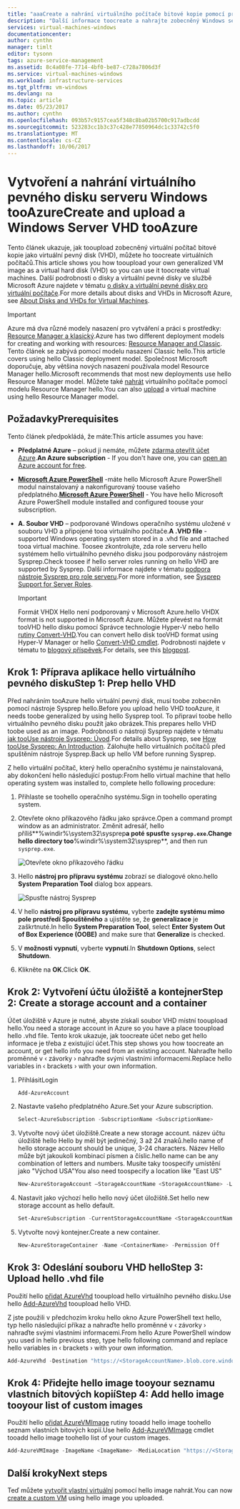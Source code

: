 ```yaml
---
title: "aaaCreate a nahrání virtuálního počítače bitové kopie pomocí prostředí Powershell | Microsoft Docs"
description: "Další informace toocreate a nahrajte zobecněný Windows serverovou bitovou kopii (VHD) pomocí modelu nasazení classic hello a prostředí Azure Powershell."
services: virtual-machines-windows
documentationcenter: 
author: cynthn
manager: timlt
editor: tysonn
tags: azure-service-management
ms.assetid: 8c4a08fe-7714-4bf0-be87-c728a7806d3f
ms.service: virtual-machines-windows
ms.workload: infrastructure-services
ms.tgt_pltfrm: vm-windows
ms.devlang: na
ms.topic: article
ms.date: 05/23/2017
ms.author: cynthn
ms.openlocfilehash: 093b57c9157cea5f348c8ba02b5700c917adbcdd
ms.sourcegitcommit: 523283cc1b3c37c428e77850964dc1c33742c5f0
ms.translationtype: MT
ms.contentlocale: cs-CZ
ms.lasthandoff: 10/06/2017
---
```

# <a name="create-and-upload-a-windows-server-vhd-tooazure"></a><span data-ttu-id="abf72-103">Vytvoření a nahrání virtuálního pevného disku serveru Windows tooAzure</span><span class="sxs-lookup"><span data-stu-id="abf72-103">Create and upload a Windows Server VHD tooAzure</span></span>
<span data-ttu-id="abf72-104">Tento článek ukazuje, jak tooupload zobecněný virtuální počítač bitové kopie jako virtuální pevný disk (VHD), můžete ho toocreate virtuálních počítačů.</span><span class="sxs-lookup"><span data-stu-id="abf72-104">This article shows you how tooupload your own generalized VM image as a virtual hard disk (VHD) so you can use it toocreate virtual machines.</span></span> <span data-ttu-id="abf72-105">Další podrobnosti o disky a virtuální pevné disky ve službě Microsoft Azure najdete v tématu [o disky a virtuální pevné disky pro virtuální počítače](../about-disks-and-vhds.md?toc=%2fazure%2fvirtual-machines%2fwindows%2ftoc.json).</span><span class="sxs-lookup"><span data-stu-id="abf72-105">For more details about disks and VHDs in Microsoft Azure, see [About Disks and VHDs for Virtual Machines](../about-disks-and-vhds.md?toc=%2fazure%2fvirtual-machines%2fwindows%2ftoc.json).</span></span>

> [!IMPORTANT]
> <span data-ttu-id="abf72-106">Azure má dva různé modely nasazení pro vytváření a práci s prostředky: [Resource Manager a klasický](../../../resource-manager-deployment-model.md).</span><span class="sxs-lookup"><span data-stu-id="abf72-106">Azure has two different deployment models for creating and working with resources: [Resource Manager and Classic](../../../resource-manager-deployment-model.md).</span></span> <span data-ttu-id="abf72-107">Tento článek se zabývá pomocí modelu nasazení Classic hello.</span><span class="sxs-lookup"><span data-stu-id="abf72-107">This article covers using hello Classic deployment model.</span></span> <span data-ttu-id="abf72-108">Společnost Microsoft doporučuje, aby většina nových nasazení používala model Resource Manager hello.</span><span class="sxs-lookup"><span data-stu-id="abf72-108">Microsoft recommends that most new deployments use hello Resource Manager model.</span></span> <span data-ttu-id="abf72-109">Můžete také [nahrát](../upload-generalized-managed.md) virtuálního počítače pomocí modelu Resource Manager hello.</span><span class="sxs-lookup"><span data-stu-id="abf72-109">You can also [upload](../upload-generalized-managed.md) a virtual machine using hello Resource Manager model.</span></span>

## <a name="prerequisites"></a><span data-ttu-id="abf72-110">Požadavky</span><span class="sxs-lookup"><span data-stu-id="abf72-110">Prerequisites</span></span>
<span data-ttu-id="abf72-111">Tento článek předpokládá, že máte:</span><span class="sxs-lookup"><span data-stu-id="abf72-111">This article assumes you have:</span></span>

* <span data-ttu-id="abf72-112">**Předplatné Azure** – pokud ji nemáte, můžete [zdarma otevřít účet Azure](https://azure.microsoft.com/pricing/free-trial/?WT.mc_id=A261C142F).</span><span class="sxs-lookup"><span data-stu-id="abf72-112">**An Azure subscription** - If you don't have one, you can [open an Azure account for free](https://azure.microsoft.com/pricing/free-trial/?WT.mc_id=A261C142F).</span></span>
* <span data-ttu-id="abf72-113">**[Microsoft Azure PowerShell](/powershell/azure/overview)**  -máte hello Microsoft Azure PowerShell modul nainstalovaný a nakonfigurovaný toouse vašeho předplatného.</span><span class="sxs-lookup"><span data-stu-id="abf72-113">**[Microsoft Azure PowerShell](/powershell/azure/overview)** - You have hello Microsoft Azure PowerShell module installed and configured toouse your subscription.</span></span>
* <span data-ttu-id="abf72-114">**A. Soubor VHD** – podporované Windows operačního systému uložené v souboru VHD a připojené tooa virtuálního počítače.</span><span class="sxs-lookup"><span data-stu-id="abf72-114">**A .VHD file** - supported Windows operating system stored in a .vhd file and attached tooa virtual machine.</span></span> <span data-ttu-id="abf72-115">Toosee zkontrolujte, zda role serveru hello systémem hello virtuálního pevného disku jsou podporovány nástrojem Sysprep.</span><span class="sxs-lookup"><span data-stu-id="abf72-115">Check toosee if hello server roles running on hello VHD are supported by Sysprep.</span></span> <span data-ttu-id="abf72-116">Další informace najdete v tématu [podpora nástroje Sysprep pro role serveru](https://msdn.microsoft.com/windows/hardware/commercialize/manufacture/desktop/sysprep-support-for-server-roles).</span><span class="sxs-lookup"><span data-stu-id="abf72-116">For more information, see [Sysprep Support for Server Roles](https://msdn.microsoft.com/windows/hardware/commercialize/manufacture/desktop/sysprep-support-for-server-roles).</span></span>

    > [!IMPORTANT]
    > <span data-ttu-id="abf72-117">Formát VHDX Hello není podporovaný v Microsoft Azure.</span><span class="sxs-lookup"><span data-stu-id="abf72-117">hello VHDX format is not supported in Microsoft Azure.</span></span> <span data-ttu-id="abf72-118">Můžete převést na formát tooVHD hello disku pomocí Správce technologie Hyper-V nebo hello [rutiny Convert-VHD](http://technet.microsoft.com/library/hh848454.aspx).</span><span class="sxs-lookup"><span data-stu-id="abf72-118">You can convert hello disk tooVHD format using Hyper-V Manager or hello [Convert-VHD cmdlet](http://technet.microsoft.com/library/hh848454.aspx).</span></span> <span data-ttu-id="abf72-119">Podrobnosti najdete v tématu to [blogový příspěvek](http://blogs.msdn.com/b/virtual_pc_guy/archive/2012/10/03/using-powershell-to-convert-a-vhd-to-a-vhdx.aspx).</span><span class="sxs-lookup"><span data-stu-id="abf72-119">For details, see this [blogpost](http://blogs.msdn.com/b/virtual_pc_guy/archive/2012/10/03/using-powershell-to-convert-a-vhd-to-a-vhdx.aspx).</span></span>

## <a name="step-1-prep-hello-vhd"></a><span data-ttu-id="abf72-120">Krok 1: Příprava aplikace hello virtuálního pevného disku</span><span class="sxs-lookup"><span data-stu-id="abf72-120">Step 1: Prep hello VHD</span></span>
<span data-ttu-id="abf72-121">Před nahráním tooAzure hello virtuální pevný disk, musí toobe zobecněn pomocí nástroje Sysprep hello.</span><span class="sxs-lookup"><span data-stu-id="abf72-121">Before you upload hello VHD tooAzure, it needs toobe generalized by using hello Sysprep tool.</span></span> <span data-ttu-id="abf72-122">To připraví toobe hello virtuálního pevného disku použít jako obrázek.</span><span class="sxs-lookup"><span data-stu-id="abf72-122">This prepares hello VHD toobe used as an image.</span></span> <span data-ttu-id="abf72-123">Podrobnosti o nástroji Sysprep najdete v tématu [jak tooUse nástroje Sysprep: Úvod](http://technet.microsoft.com/library/bb457073.aspx).</span><span class="sxs-lookup"><span data-stu-id="abf72-123">For details about Sysprep, see [How tooUse Sysprep: An Introduction](http://technet.microsoft.com/library/bb457073.aspx).</span></span> <span data-ttu-id="abf72-124">Zálohujte hello virtuálních počítačů před spuštěním nástroje Sysprep.</span><span class="sxs-lookup"><span data-stu-id="abf72-124">Back up hello VM before running Sysprep.</span></span>

<span data-ttu-id="abf72-125">Z hello virtuální počítač, který hello operačního systému je nainstalovaná, aby dokončení hello následující postup:</span><span class="sxs-lookup"><span data-stu-id="abf72-125">From hello virtual machine that hello operating system was installed to, complete hello following procedure:</span></span>

1. <span data-ttu-id="abf72-126">Přihlaste se toohello operačního systému.</span><span class="sxs-lookup"><span data-stu-id="abf72-126">Sign in toohello operating system.</span></span>
2. <span data-ttu-id="abf72-127">Otevřete okno příkazového řádku jako správce.</span><span class="sxs-lookup"><span data-stu-id="abf72-127">Open a command prompt window as an administrator.</span></span> <span data-ttu-id="abf72-128">Změnit adresář, hello příliš**%windir%\system32\sysprep**a poté spusťte `sysprep.exe`.</span><span class="sxs-lookup"><span data-stu-id="abf72-128">Change hello directory too**%windir%\system32\sysprep**, and then run `sysprep.exe`.</span></span>

    ![Otevřete okno příkazového řádku](./media/createupload-vhd/sysprep_commandprompt.png)
3. <span data-ttu-id="abf72-130">Hello **nástroj pro přípravu systému** zobrazí se dialogové okno.</span><span class="sxs-lookup"><span data-stu-id="abf72-130">hello **System Preparation Tool** dialog box appears.</span></span>

   ![Spusťte nástroj Sysprep](./media/createupload-vhd/sysprepgeneral.png)
4. <span data-ttu-id="abf72-132">V hello **nástroj pro přípravu systému**, vyberte **zadejte systému mimo pole prostředí Spouštěného** a ujistěte se, že **generalizace** je zaškrtnuté.</span><span class="sxs-lookup"><span data-stu-id="abf72-132">In hello **System Preparation Tool**, select **Enter System Out of Box Experience (OOBE)** and make sure that **Generalize** is checked.</span></span>
5. <span data-ttu-id="abf72-133">V **možnosti vypnutí**, vyberte **vypnutí**.</span><span class="sxs-lookup"><span data-stu-id="abf72-133">In **Shutdown Options**, select **Shutdown**.</span></span>
6. <span data-ttu-id="abf72-134">Klikněte na **OK**.</span><span class="sxs-lookup"><span data-stu-id="abf72-134">Click **OK**.</span></span>

## <a name="step-2-create-a-storage-account-and-a-container"></a><span data-ttu-id="abf72-135">Krok 2: Vytvoření účtu úložiště a kontejner</span><span class="sxs-lookup"><span data-stu-id="abf72-135">Step 2: Create a storage account and a container</span></span>
<span data-ttu-id="abf72-136">Účet úložiště v Azure je nutné, abyste získali soubor VHD místní tooupload hello.</span><span class="sxs-lookup"><span data-stu-id="abf72-136">You need a storage account in Azure so you have a place tooupload hello .vhd file.</span></span> <span data-ttu-id="abf72-137">Tento krok ukazuje, jak toocreate účet nebo get hello informace je třeba z existující účet.</span><span class="sxs-lookup"><span data-stu-id="abf72-137">This step shows you how toocreate an account, or get hello info you need from an existing account.</span></span> <span data-ttu-id="abf72-138">Nahraďte hello proměnné v &lsaquo; závorky &rsaquo; nahraďte svými vlastními informacemi.</span><span class="sxs-lookup"><span data-stu-id="abf72-138">Replace hello variables in &lsaquo; brackets &rsaquo; with your own information.</span></span>

1. <span data-ttu-id="abf72-139">Přihlásit</span><span class="sxs-lookup"><span data-stu-id="abf72-139">Login</span></span>

    ```powershell
    Add-AzureAccount
    ```

2. <span data-ttu-id="abf72-140">Nastavte vašeho předplatného Azure.</span><span class="sxs-lookup"><span data-stu-id="abf72-140">Set your Azure subscription.</span></span>

    ```powershell
    Select-AzureSubscription -SubscriptionName <SubscriptionName>
    ```

3. <span data-ttu-id="abf72-141">Vytvořte nový účet úložiště.</span><span class="sxs-lookup"><span data-stu-id="abf72-141">Create a new storage account.</span></span> <span data-ttu-id="abf72-142">název účtu úložiště hello Hello by měl být jedinečný, 3 až 24 znaků.</span><span class="sxs-lookup"><span data-stu-id="abf72-142">hello name of hello storage account should be unique, 3-24 characters.</span></span> <span data-ttu-id="abf72-143">Název Hello může být jakoukoli kombinací písmen a číslic.</span><span class="sxs-lookup"><span data-stu-id="abf72-143">hello name can be any combination of letters and numbers.</span></span> <span data-ttu-id="abf72-144">Musíte taky toospecify umístění jako "Východ USA"</span><span class="sxs-lookup"><span data-stu-id="abf72-144">You also need toospecify a location like "East US"</span></span>

    ```powershell
    New-AzureStorageAccount –StorageAccountName <StorageAccountName> -Location <Location>
    ```

4. <span data-ttu-id="abf72-145">Nastavit jako výchozí hello hello nový účet úložiště.</span><span class="sxs-lookup"><span data-stu-id="abf72-145">Set hello new storage account as hello default.</span></span>

    ```powershell
    Set-AzureSubscription -CurrentStorageAccountName <StorageAccountName> -SubscriptionName <SubscriptionName>
    ```

5. <span data-ttu-id="abf72-146">Vytvořte nový kontejner.</span><span class="sxs-lookup"><span data-stu-id="abf72-146">Create a new container.</span></span>

    ```powershell
    New-AzureStorageContainer -Name <ContainerName> -Permission Off
    ```

## <a name="step-3-upload-hello-vhd-file"></a><span data-ttu-id="abf72-147">Krok 3: Odeslání souboru VHD hello</span><span class="sxs-lookup"><span data-stu-id="abf72-147">Step 3: Upload hello .vhd file</span></span>
<span data-ttu-id="abf72-148">Použití hello [přidat AzureVhd](https://docs.microsoft.com/en-us/powershell/module/azure/add-azurevhd) tooupload hello virtuálního pevného disku.</span><span class="sxs-lookup"><span data-stu-id="abf72-148">Use hello [Add-AzureVhd](https://docs.microsoft.com/en-us/powershell/module/azure/add-azurevhd) tooupload hello VHD.</span></span>

<span data-ttu-id="abf72-149">Z jste použili v předchozím kroku hello okno Azure PowerShell text hello, typ hello následující příkaz a nahraďte hello proměnné v &lsaquo; závorky &rsaquo; nahraďte svými vlastními informacemi.</span><span class="sxs-lookup"><span data-stu-id="abf72-149">From hello Azure PowerShell window you used in hello previous step, type hello following command and replace hello variables in &lsaquo; brackets &rsaquo; with your own information.</span></span>

```powershell
Add-AzureVhd -Destination "https://<StorageAccountName>.blob.core.windows.net/<ContainerName>/<vhdName>.vhd" -LocalFilePath <LocalPathtoVHDFile>
```

## <a name="step-4-add-hello-image-tooyour-list-of-custom-images"></a><span data-ttu-id="abf72-150">Krok 4: Přidejte hello image tooyour seznamu vlastních bitových kopií</span><span class="sxs-lookup"><span data-stu-id="abf72-150">Step 4: Add hello image tooyour list of custom images</span></span>
<span data-ttu-id="abf72-151">Použití hello [přidat AzureVMImage](https://docs.microsoft.com/en-us/powershell/module/azure/add-azurevmimage) rutiny tooadd hello image toohello seznam vlastních bitových kopií.</span><span class="sxs-lookup"><span data-stu-id="abf72-151">Use hello [Add-AzureVMImage](https://docs.microsoft.com/en-us/powershell/module/azure/add-azurevmimage) cmdlet tooadd hello image toohello list of your custom images.</span></span>

```powershell
Add-AzureVMImage -ImageName <ImageName> -MediaLocation "https://<StorageAccountName>.blob.core.windows.net/<ContainerName>/<vhdName>.vhd" -OS "Windows"
```

## <a name="next-steps"></a><span data-ttu-id="abf72-152">Další kroky</span><span class="sxs-lookup"><span data-stu-id="abf72-152">Next steps</span></span>
<span data-ttu-id="abf72-153">Teď můžete [vytvořit vlastní virtuální](createportal.md) pomocí hello image nahrát.</span><span class="sxs-lookup"><span data-stu-id="abf72-153">You can now [create a custom VM](createportal.md) using hello image you uploaded.</span></span>
